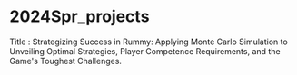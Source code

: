 # 2024Spr_projects

Title : Strategizing Success in Rummy: Applying Monte Carlo Simulation to Unveiling Optimal Strategies, Player Competence Requirements, and the Game's Toughest Challenges.


